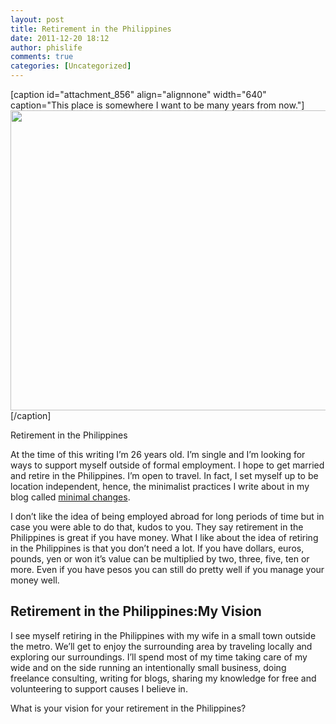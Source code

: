```yaml
---
layout: post
title: Retirement in the Philippines
date: 2011-12-20 18:12
author: phislife
comments: true
categories: [Uncategorized]
---
```

[caption id="attachment_856" align="alignnone" width="640" caption="This place is somewhere I want to be many years from now."]<a href="http://philippineislandliving.com/retirement-in-the-philippines/attachment/04022007002/" rel="attachment wp-att-856"><img class="size-full wp-image-856" title="Retire in Morong 04022007(002)" src="http://philippineislandliving.com/wp-content/uploads/2011/12/04022007002.jpg" alt="" width="640" height="480" /></a>[/caption]

Retirement in the Philippines

At the time of this writing I’m 26 years old. I’m single and I’m looking for ways to support myself outside of formal employment. I hope to get married and retire in the Philippines. I’m open to travel. In fact, I set myself up to be location independent, hence, the minimalist practices I write about in my blog called <a href="http://minimalchanges.com">minimal changes</a>.

I don’t like the idea of being employed abroad for long periods of time but in case you were able to do that, kudos to you. They say retirement in the Philippines is great if you have money. What I like about the idea of retiring in the Philippines is that you don’t need a lot.
If you have dollars, euros, pounds, yen or won it’s value can be multiplied by two, three, five, ten or more. Even if you have pesos you can still do pretty well if you manage your money well.
<h2>Retirement in the Philippines:My Vision</h2>
I see myself retiring in the Philippines with my wife in a small town outside the metro. We’ll get to enjoy the surrounding area by traveling locally and exploring our surroundings. I’ll spend most of my time taking care of my wide and on the side running an intentionally small business, doing freelance consulting, writing for blogs, sharing my knowledge for free and volunteering to support causes I believe in.

What is your vision for your retirement in the Philippines?
